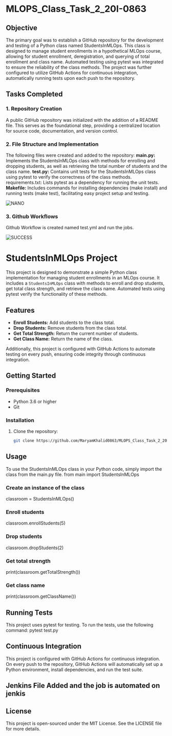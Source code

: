 # MLOPS_Class_Task_2_20I-0863
##  Objective
The primary goal was to establish a GitHub repository for the development and testing of a Python class named StudentsInMLOps. This class is designed to manage student enrollments in a hypothetical MLOps course, allowing for student enrollment, deregistration, and querying of total enrollment and class name. Automated testing using pytest was integrated to ensure the reliability of the class methods. The project was further configured to utilize GitHub Actions for continuous integration, automatically running tests upon each push to the repository.
## Tasks Completed
###  1. Repository Creation
A public GitHub repository was initialized with the addition of a README file. This serves as the foundational step, providing a centralized location for source code, documentation, and version control.

### 2. File Structure and Implementation
The following files were created and added to the repository:
**main.py:** Implements the StudentsInMLOps class with methods for enrolling and dropping students, as well as retrieving the total number of students and the class name.
**test.py:** Contains unit tests for the StudentsInMLOps class using pytest to verify the correctness of the class methods.
requirements.txt: Lists pytest as a dependency for running the unit tests.
**Makefile:** Includes commands for installing dependencies (make install) and running tests (make test), facilitating easy project setup and testing.

![NANO ](https://github.com/MaryamKhalid0863/MLOPS_Class_Task_2_20I-0863/assets/159745729/49801c54-962f-42ce-9fa5-421fe8b331af)

### 3. Github Workflows
Github Workflow is created named test.yml and run the jobs.

![SUCCESS](https://github.com/MaryamKhalid0863/MLOPS_Class_Task_2_20I-0863/assets/159745729/739b8202-7df4-4aea-bf91-b78d13c73269)

# StudentsInMLOps Project

This project is designed to demonstrate a simple Python class implementation for managing student enrollments in an MLOps course. It includes a `StudentsInMLOps` class with methods to enroll and drop students, get total class strength, and retrieve the class name. Automated tests using pytest verify the functionality of these methods.

## Features

- **Enroll Students:** Add students to the class total.
- **Drop Students:** Remove students from the class total.
- **Get Total Strength:** Return the current number of students.
- **Get Class Name:** Return the name of the class.

Additionally, this project is configured with GitHub Actions to automate testing on every push, ensuring code integrity through continuous integration.

## Getting Started

### Prerequisites

- Python 3.6 or higher
- Git

### Installation

1. Clone the repository:
   ```sh
   git clone https://github.com/MaryamKhalid0863/MLOPS_Class_Task_2_20I-0863

## Usage
To use the StudentsInMLOps class in your Python code, simply import the class from the main.py file.
from main import StudentsInMLOps

### Create an instance of the class
classroom = StudentsInMLOps()

### Enroll students
classroom.enrollStudents(5)

### Drop students
classroom.dropStudents(2)

### Get total strength
print(classroom.getTotalStrength())

### Get class name
print(classroom.getClassName())

## Running Tests
This project uses pytest for testing. To run the tests, use the following command:
pytest test.py

## Continuous Integration
This project is configured with GitHub Actions for continuous integration. On every push to the repository, GitHub Actions will automatically set up a Python environment, install dependencies, and run the test suite.

## Jenkins File Added and the job is automated on jenkis

## License
This project is open-sourced under the MIT License. See the LICENSE file for more details.




